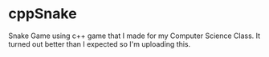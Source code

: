 # cppSnake
Snake Game using c++ game that I made for my Computer Science Class. It turned out better than I expected so I'm uploading this.
